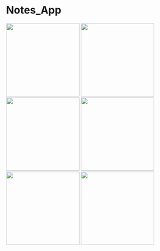 # Notes_App


<img src="https://user-images.githubusercontent.com/121868653/227732559-6ffb8456-dba1-4e3e-98b0-e48c2b1c0c1e.jpg" width="200px">
<img src="https://user-images.githubusercontent.com/121868653/227732636-2da6899a-316a-46e7-bdd8-d57980954373.jpg" width="200px">
<img src="https://user-images.githubusercontent.com/121868653/227732670-495bcbc1-b8ea-4972-ae53-d429b5f2b149.jpg" width="200px">
<img src="https://user-images.githubusercontent.com/121868653/227732687-9e563588-4ed9-43af-8b72-1587482b8475.jpg" width="200px">
<img src="https://user-images.githubusercontent.com/121868653/227732710-6ab64b82-1c00-444c-8433-02c3bd7f99e6.jpg" width="200px">
<img src="https://user-images.githubusercontent.com/121868653/227732735-af3be21b-7d4a-4d3f-b1a9-5fe01dfc9fc9.jpg" width="200px">

